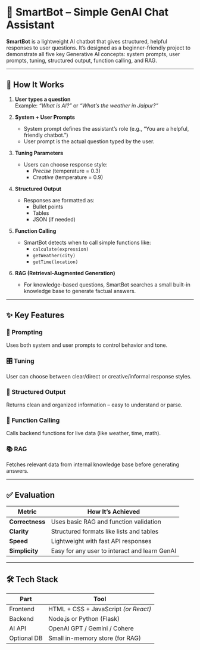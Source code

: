 # 🤖 SmartBot – Simple GenAI Chat Assistant

**SmartBot** is a lightweight AI chatbot that gives structured, helpful responses to user questions. It’s designed as a beginner-friendly project to demonstrate all five key Generative AI concepts: system prompts, user prompts, tuning, structured output, function calling, and RAG.

---

## 🔧 How It Works

1. **User types a question**  
   Example: _“What is AI?”_ or _“What’s the weather in Jaipur?”_

2. **System + User Prompts**  
   - System prompt defines the assistant’s role (e.g., “You are a helpful, friendly chatbot.”)  
   - User prompt is the actual question typed by the user.

3. **Tuning Parameters**  
   - Users can choose response style:  
     - *Precise* (temperature = 0.3)  
     - *Creative* (temperature = 0.9)

4. **Structured Output**  
   - Responses are formatted as:
     - Bullet points  
     - Tables  
     - JSON (if needed)

5. **Function Calling**  
   - SmartBot detects when to call simple functions like:  
     - `calculate(expression)`  
     - `getWeather(city)`  
     - `getTime(location)`

6. **RAG (Retrieval-Augmented Generation)**  
   - For knowledge-based questions, SmartBot searches a small built-in knowledge base to generate factual answers.

---

## ✨ Key Features

### 🧠 Prompting  
Uses both system and user prompts to control behavior and tone.

### 🎛 Tuning  
User can choose between clear/direct or creative/informal response styles.

### 📄 Structured Output  
Returns clean and organized information – easy to understand or parse.

### 🔧 Function Calling  
Calls backend functions for live data (like weather, time, math).

### 📚 RAG  
Fetches relevant data from internal knowledge base before generating answers.

---

## ✅ Evaluation

| Metric        | How It’s Achieved                            |
|---------------|-----------------------------------------------|
| **Correctness**  | Uses basic RAG and function validation       |
| **Clarity**      | Structured formats like lists and tables     |
| **Speed**        | Lightweight with fast API responses          |
| **Simplicity**   | Easy for any user to interact and learn GenAI|

---

## 🛠️ Tech Stack

| Part       | Tool                     |
|------------|--------------------------|
| Frontend   | HTML + CSS + JavaScript *(or React)* |
| Backend    | Node.js or Python (Flask) |
| AI API     | OpenAI GPT / Gemini / Cohere |
| Optional DB| Small in-memory store (for RAG) |
